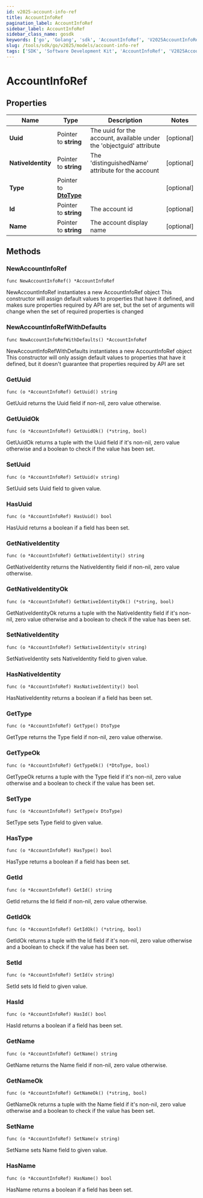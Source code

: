 ```yaml
---
id: v2025-account-info-ref
title: AccountInfoRef
pagination_label: AccountInfoRef
sidebar_label: AccountInfoRef
sidebar_class_name: gosdk
keywords: ['go', 'Golang', 'sdk', 'AccountInfoRef', 'V2025AccountInfoRef'] 
slug: /tools/sdk/go/v2025/models/account-info-ref
tags: ['SDK', 'Software Development Kit', 'AccountInfoRef', 'V2025AccountInfoRef']
---
```


# AccountInfoRef

## Properties

Name | Type | Description | Notes
------------ | ------------- | ------------- | -------------
**Uuid** | Pointer to **string** | The uuid for the account, available under the 'objectguid' attribute | [optional] 
**NativeIdentity** | Pointer to **string** | The 'distinguishedName' attribute for the account | [optional] 
**Type** | Pointer to [**DtoType**](dto-type) |  | [optional] 
**Id** | Pointer to **string** | The account id | [optional] 
**Name** | Pointer to **string** | The account display name | [optional] 

## Methods

### NewAccountInfoRef

`func NewAccountInfoRef() *AccountInfoRef`

NewAccountInfoRef instantiates a new AccountInfoRef object
This constructor will assign default values to properties that have it defined,
and makes sure properties required by API are set, but the set of arguments
will change when the set of required properties is changed

### NewAccountInfoRefWithDefaults

`func NewAccountInfoRefWithDefaults() *AccountInfoRef`

NewAccountInfoRefWithDefaults instantiates a new AccountInfoRef object
This constructor will only assign default values to properties that have it defined,
but it doesn't guarantee that properties required by API are set

### GetUuid

`func (o *AccountInfoRef) GetUuid() string`

GetUuid returns the Uuid field if non-nil, zero value otherwise.

### GetUuidOk

`func (o *AccountInfoRef) GetUuidOk() (*string, bool)`

GetUuidOk returns a tuple with the Uuid field if it's non-nil, zero value otherwise
and a boolean to check if the value has been set.

### SetUuid

`func (o *AccountInfoRef) SetUuid(v string)`

SetUuid sets Uuid field to given value.

### HasUuid

`func (o *AccountInfoRef) HasUuid() bool`

HasUuid returns a boolean if a field has been set.

### GetNativeIdentity

`func (o *AccountInfoRef) GetNativeIdentity() string`

GetNativeIdentity returns the NativeIdentity field if non-nil, zero value otherwise.

### GetNativeIdentityOk

`func (o *AccountInfoRef) GetNativeIdentityOk() (*string, bool)`

GetNativeIdentityOk returns a tuple with the NativeIdentity field if it's non-nil, zero value otherwise
and a boolean to check if the value has been set.

### SetNativeIdentity

`func (o *AccountInfoRef) SetNativeIdentity(v string)`

SetNativeIdentity sets NativeIdentity field to given value.

### HasNativeIdentity

`func (o *AccountInfoRef) HasNativeIdentity() bool`

HasNativeIdentity returns a boolean if a field has been set.

### GetType

`func (o *AccountInfoRef) GetType() DtoType`

GetType returns the Type field if non-nil, zero value otherwise.

### GetTypeOk

`func (o *AccountInfoRef) GetTypeOk() (*DtoType, bool)`

GetTypeOk returns a tuple with the Type field if it's non-nil, zero value otherwise
and a boolean to check if the value has been set.

### SetType

`func (o *AccountInfoRef) SetType(v DtoType)`

SetType sets Type field to given value.

### HasType

`func (o *AccountInfoRef) HasType() bool`

HasType returns a boolean if a field has been set.

### GetId

`func (o *AccountInfoRef) GetId() string`

GetId returns the Id field if non-nil, zero value otherwise.

### GetIdOk

`func (o *AccountInfoRef) GetIdOk() (*string, bool)`

GetIdOk returns a tuple with the Id field if it's non-nil, zero value otherwise
and a boolean to check if the value has been set.

### SetId

`func (o *AccountInfoRef) SetId(v string)`

SetId sets Id field to given value.

### HasId

`func (o *AccountInfoRef) HasId() bool`

HasId returns a boolean if a field has been set.

### GetName

`func (o *AccountInfoRef) GetName() string`

GetName returns the Name field if non-nil, zero value otherwise.

### GetNameOk

`func (o *AccountInfoRef) GetNameOk() (*string, bool)`

GetNameOk returns a tuple with the Name field if it's non-nil, zero value otherwise
and a boolean to check if the value has been set.

### SetName

`func (o *AccountInfoRef) SetName(v string)`

SetName sets Name field to given value.

### HasName

`func (o *AccountInfoRef) HasName() bool`

HasName returns a boolean if a field has been set.


